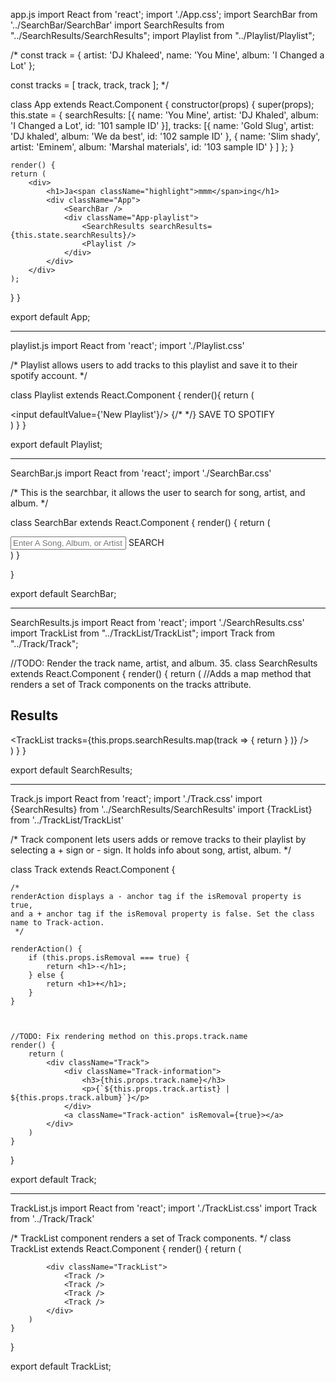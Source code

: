 app.js
import React from 'react';
import './App.css';
import SearchBar from '../SearchBar/SearchBar'
import SearchResults from "../SearchResults/SearchResults";
import Playlist from "../Playlist/Playlist";

/*
const track = {
    artist: 'DJ Khaleed',
    name: 'You Mine',
    album: 'I Changed a Lot'
};

const tracks = [
    track,
    track,
    track
];
 */

class App extends React.Component {
    constructor(props) {
        super(props);
        this.state = {
            searchResults: [{
                name: 'You Mine',
                artist: 'DJ Khaled',
                album: 'I Changed a Lot',
                id: '101 sample ID'
            }],
            tracks: [{
                name: 'Gold Slug',
                artist: 'DJ khaled',
                album: 'We da best',
                id: '102 sample ID'
            },
                {
                    name: 'Slim shady',
                    artist: 'Eminem',
                    album: 'Marshal materials',
                    id: '103 sample ID'
                }
            ]
        };
    }

    render() {
    return (
        <div>
            <h1>Ja<span className="highlight">mmm</span>ing</h1>
            <div className="App">
                <SearchBar />
                <div className="App-playlist">
                    <SearchResults searchResults={this.state.searchResults}/>
                    <Playlist />
                </div>
            </div>
        </div>
    );
  }
}

export default App;

---------------------------------------------------------------------------------------------

playlist.js
import React from 'react';
import './Playlist.css'

/*
Playlist allows users to add tracks to this playlist and save it to their spotify account.
 */

class Playlist extends React.Component {
    render(){
        return (
            <div className="Playlist">
                <input defaultValue={'New Playlist'}/>
                {/* <TrackList /> */}
                <a className="Playlist-save">SAVE TO SPOTIFY</a>
            </div>
        )
    }
}

export default Playlist;

---------------------------------------------------------------------------------------------

SearchBar.js
import React from 'react';
import './SearchBar.css'

/* This is the searchbar, it allows the user to search for song, artist, and album. */

class SearchBar extends React.Component {
    render() {
        return (
            <div className="SearchBar">
                <input placeholder="Enter A Song, Album, or Artist"/>
                <a>SEARCH</a>
            </div>
        )
    }

}

export default SearchBar;

---------------------------------------------------------------------------------------------

SearchResults.js
import React from 'react';
import './SearchResults.css'
import TrackList from "../TrackList/TrackList";
import Track from "../Track/Track";


//TODO: Render the track name, artist, and album. 35.
class SearchResults extends React.Component {
    render() {
        return (
            //Adds a map method that renders a set of Track components on the tracks attribute.
            <div className="SearchResults">
                <h2>Results</h2>
                <TrackList tracks={this.props.searchResults.map(track => {
                    return <Track key={track.id} track={track} /> }
                )} />
            </div>
        )
    }
}

export default SearchResults;


---------------------------------------------------------------------------------------------

Track.js
import React from 'react';
import './Track.css'
import {SearchResults} from '../SearchResults/SearchResults'
import {TrackList} from '../TrackList/TrackList'

/*
Track component lets users adds or remove tracks to their playlist by selecting a + sign or - sign.
It holds info about song, artist, album.
 */

class Track extends React.Component {

    /*
    renderAction displays a - anchor tag if the isRemoval property is true,
    and a + anchor tag if the isRemoval property is false. Set the class name to Track-action.
     */

    renderAction() {
        if (this.props.isRemoval === true) {
            return <h1>-</h1>;
        } else {
            return <h1>+</h1>;
        }
    }



    //TODO: Fix rendering method on this.props.track.name
    render() {
        return (
            <div className="Track">
                <div className="Track-information">
                    <h3>{this.props.track.name}</h3>
                    <p>{`${this.props.track.artist} | ${this.props.track.album}`}</p>
                </div>
                <a className="Track-action" isRemoval={true}></a>
            </div>
        )
    }


}

export default Track;


---------------------------------------------------------------------------------------------

TrackList.js
import React from 'react';
import './TrackList.css'
import Track from '../Track/Track'

/*
TrackList component renders a set of Track components.
 */
class TrackList extends React.Component {
    render() {
        return (

            <div className="TrackList">
                <Track />
                <Track />
                <Track />
                <Track />
            </div>
        )
    }

}

export default TrackList;







